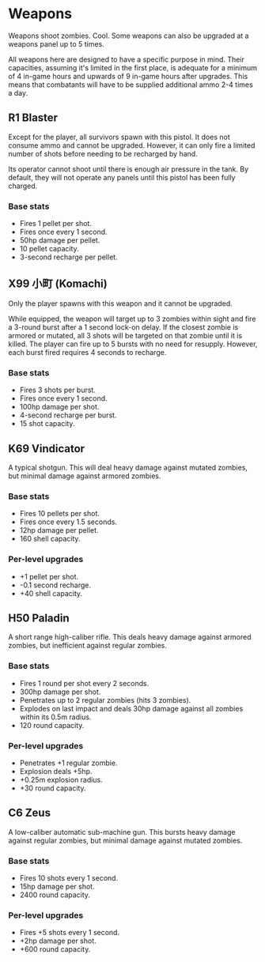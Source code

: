 # Weapons
Weapons shoot zombies. Cool. Some weapons can also be upgraded at a weapons panel up to 5 times.

All weapons here are designed to have a specific purpose in mind. Their capacities, assuming it's limited in the first place, is adequate for a minimum of 4 in-game hours and upwards of 9 in-game hours after upgrades. This means that combatants will have to be supplied additional ammo 2-4 times a day.

## R1 Blaster
Except for the player, all survivors spawn with this pistol. It does not consume ammo and cannot be upgraded. However, it can only fire a limited number of shots before needing to be recharged by hand.

Its operator cannot shoot until there is enough air pressure in the tank. By default, they will not operate any panels until this pistol has been fully charged.

### Base stats
- Fires 1 pellet per shot.
- Fires once every 1 second.
- 50hp damage per pellet.
- 10 pellet capacity.
- 3-second recharge per pellet.

## X99 小町 (Komachi)
Only the player spawns with this weapon and it cannot be upgraded.

While equipped, the weapon will target up to 3 zombies within sight and fire a 3-round burst after a 1 second lock-on delay. If the closest zombie is armored or mutated, all 3 shots will be targeted on that zombie until it is killed. The player can fire up to 5 bursts with no need for resupply. However, each burst fired requires 4 seconds to recharge.

### Base stats
- Fires 3 shots per burst.
- Fires once every 1 second.
- 100hp damage per shot.
- 4-second recharge per burst.
- 15 shot capacity.

## K69 Vindicator
A typical shotgun. This will deal heavy damage against mutated zombies, but minimal damage against armored zombies.

### Base stats
- Fires 10 pellets per shot.
- Fires once every 1.5 seconds.
- 12hp damage per pellet.
- 160 shell capacity.

### Per-level upgrades
- +1 pellet per shot.
- -0.1 second recharge.
- +40 shell capacity.

## H50 Paladin
A short range high-caliber rifle. This deals heavy damage against armored zombies, but inefficient against regular zombies.

### Base stats
- Fires 1 round per shot every 2 seconds.
- 300hp damage per shot.
- Penetrates up to 2 regular zombies (hits 3 zombies).
- Explodes on last impact and deals 30hp damage against all zombies within its 0.5m radius.
- 120 round capacity.

### Per-level upgrades
- Penetrates +1 regular zombie.
- Explosion deals +5hp.
- +0.25m explosion radius.
- +30 round capacity.

## C6 Zeus
A low-caliber automatic sub-machine gun. This bursts heavy damage against regular zombies, but minimal damage against mutated zombies.

### Base stats
- Fires 10 shots every 1 second.
- 15hp damage per shot.
- 2400 round capacity.

### Per-level upgrades
- Fires +5 shots every 1 second.
- +2hp damage per shot.
- +600 round capacity.